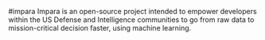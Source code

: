 #impara
Impara is an open-source project intended to empower developers within the US Defense and Intelligence communities to go from raw data to mission-critical decision faster, using machine learning. 
